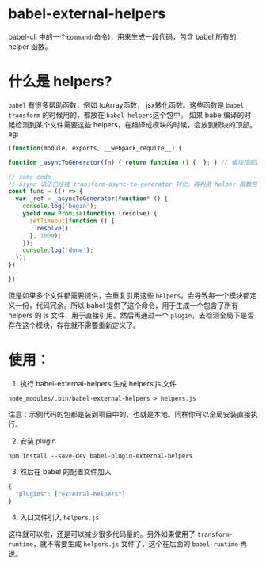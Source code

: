 babel-external-helpers
=======

babel-cli 中的一个`command`(命令)，用来生成一段代码，包含 babel 所有的 helper 函数。


# 什么是 helpers?

`babel` 有很多帮助函数，例如 toArray函数， jsx转化函数。这些函数是 `babel transform` 的时候用的，都放在 `babel-helpers`这个包中。
如果 babe 编译的时候检测到某个文件需要这些 helpers，在编译成模块的时候，会放到模块的顶部。eg:

``` js
(function(module, exports, __webpack_require__) {

function _asyncToGenerator(fn) { return function () {  }; } // 模块顶部定义 helper

// some code 
// async 语法已经被 transform-async-to-generator 转化，再利用 helper 函数包装，消费 generator。
const func = (() => {
  var _ref = _asyncToGenerator(function* () {
    console.log('begin');
    yield new Promise(function (resolve) {
      setTimeout(function () {
        resolve();
      }, 1000);
    });
    console.log('done');
  });
})

})
```

但是如果多个文件都需要提供，会重复引用这些 `helpers`，会导致每一个模块都定义一份，代码冗余。所以 babel 提供了这个命令，用于生成一个包含了所有 helpers 的 js 文件，用于直接引用。然后再通过一个 `plugin`，去检测全局下是否存在这个模块，存在就不需要重新定义了。

# 使用：

1. 执行 babel-external-helpers 生成 helpers.js 文件

`node_modules/.bin/babel-external-helpers > helpers.js`

注意：示例代码的包都是装到项目中的，也就是本地。同样你可以全局安装直接执行。

2. 安装 plugin

`npm install --save-dev babel-plugin-external-helpers`

3. 然后在 babel 的配置文件加入

``` js
{
  "plugins": ["external-helpers"]
}
```

4. 入口文件引入 `helpers.js`

这样就可以啦，还是可以减少很多代码量的。另外如果使用了 `transform-runtime`，就不需要生成 `helpers.js` 文件了，这个在后面的 `babel-runtime` 再说。
